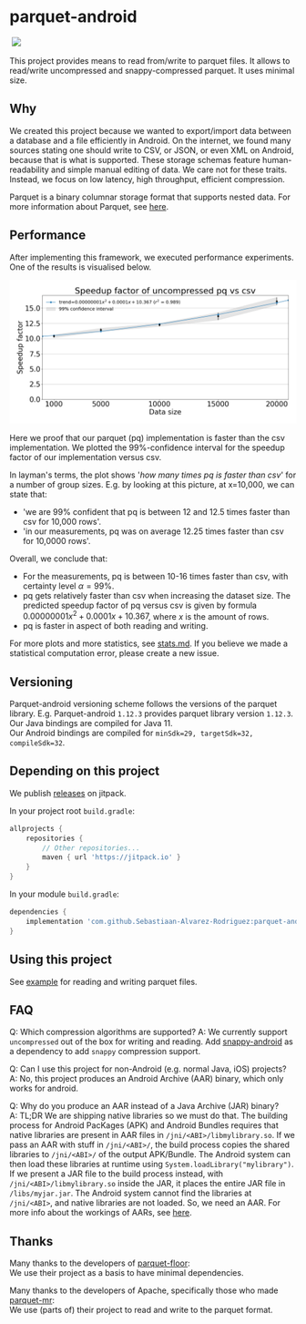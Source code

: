 # parquet-android
[![<Sebastiaan-Alvarez-Rodriguez>](https://circleci.com/gh/Sebastiaan-Alvarez-Rodriguez/parquet-android.svg?style=svg)](https://app.circleci.com/pipelines/github/Sebastiaan-Alvarez-Rodriguez/parquet-android)
[![](https://jitpack.io/v/Sebastiaan-Alvarez-Rodriguez/parquet-android.svg)](https://jitpack.io/#Sebastiaan-Alvarez-Rodriguez/parquet-android)

This project provides means to read from/write to parquet files.
It allows to read/write uncompressed and snappy-compressed parquet.
It uses minimal size.

## Why
We created this project because we wanted to export/import data between a database and a file efficiently in Android.
On the internet, we found many sources stating one should write to CSV, or JSON, or even XML on Android,
because that is what is supported.
These storage schemas feature human-readability and simple manual editing of data.
We care not for these traits.
Instead, we focus on low latency, high throughput, efficient compression. 

Parquet is a binary columnar storage format that supports nested data.
For more information about Parquet, see [here](https://github.com/apache/parquet-format).

## Performance
After implementing this framework, we executed performance experiments.
One of the results is visualised below.

![Read+Write performance on a simple dataset](/benchmark-results/plots/Speedup_factor_of_uncompressed_pq_vs_csv.png)

Here we proof that our parquet (pq) implementation is faster than the csv implementation.
We plotted the 99%-confidence interval for the speedup factor of our implementation versus csv.

In layman's terms, the plot shows '*how many times pq is faster than csv*' for a number of group sizes.
E.g. by looking at this picture, at x=10,000, we can state that:
 - 'we are 99% confident that pq is between 12 and 12.5 times faster than csv for 10,000 rows'.
 - 'in our measurements, pq was on average 12.25 times faster than csv for 10,0000 rows'.

Overall, we conclude that:
 - For the measurements, pq is between 10-16 times faster than csv, with certainty level $\alpha=99$%.
 - pq gets relatively faster than csv when increasing the dataset size. 
 The predicted speedup factor of pq versus csv is given by formula $0.00000001x^2+0.0001x+10.367$, where $x$ is the amount of rows.
 - pq is faster in aspect of both reading and writing.

For more plots and more statistics, see [stats.md](/stats.md).
If you believe we made a statistical computation error, please create a new issue.

## Versioning
Parquet-android versioning scheme follows the versions of the parquet library.
E.g. Parquet-android `1.12.3` provides parquet library version `1.12.3`.  
Our Java bindings are compiled for Java 11.  
Our Android bindings are compiled for `minSdk=29, targetSdk=32, compileSdk=32`.


## Depending on this project
We publish [releases](https://github.com/Sebastiaan-Alvarez-Rodriguez/parquet-android/releases)
on jitpack.

In your project root `build.gradle`:
```groovy
allprojects {
    repositories {
        // Other repositories...
        maven { url 'https://jitpack.io' }
    }
}
```

In your module `build.gradle`:
```groovy
dependencies {
    implementation 'com.github.Sebastiaan-Alvarez-Rodriguez:parquet-android:1.12.3'
}
```

## Using this project
See [example](parquet-android/src/test/java/org/sebastiaan/parquet/android/ParquetTest.java)
for reading and writing parquet files.

## FAQ
Q: Which compression algorithms are supported?
A: We currently support `uncompressed` out of the box for writing and reading.
Add [snappy-android](https://github.com/Sebastiaan-Alvarez-Rodriguez/snappy-android)
as a dependency to add `snappy` compression support.

Q: Can I use this project for non-Android (e.g. normal Java, iOS) projects?  
A: No, this project produces an Android Archive (AAR) binary, which only works for android.

Q: Why do you produce an AAR instead of a Java Archive (JAR) binary?  
A: TL;DR We are shipping native libraries so we must do that.
The building process for Android PacKages (APK) and Android Bundles
requires that native libraries are present in AAR files in `/jni/<ABI>/libmylibrary.so`.
If we pass an AAR with stuff in `/jni/<ABI>/`, the build process copies the shared libraries
to `/jni/<ABI>/` of the output  APK/Bundle.
The Android system can then load these libraries at runtime using `System.loadLibrary("mylibrary")`.  
If we present a JAR file to the build process instead, with `/jni/<ABI>/libmylibrary.so` inside the JAR,
it places the entire JAR file in `/libs/myjar.jar`.
The Android system cannot find the libraries at `/jni/<ABI>`, and native libraries are not loaded.
So, we need an AAR.
For more info about the workings of AARs, see [here](https://developer.android.com/studio/projects/android-library.html#aar-contents).


## Thanks
Many thanks to the developers of [parquet-floor](https://github.com/strategicblue/parquet-floor):  
We use their project as a basis to have minimal dependencies.

Many thanks to the developers of Apache, specifically those who made [parquet-mr](https://github.com/apache/parquet-mr):  
We use (parts of) their project to read and write to the parquet format.
